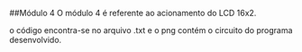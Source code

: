 ##Módulo 4
O módulo 4 é referente ao acionamento do LCD 16x2.

o código encontra-se no arquivo .txt e o png contém o circuito do programa desenvolvido.
